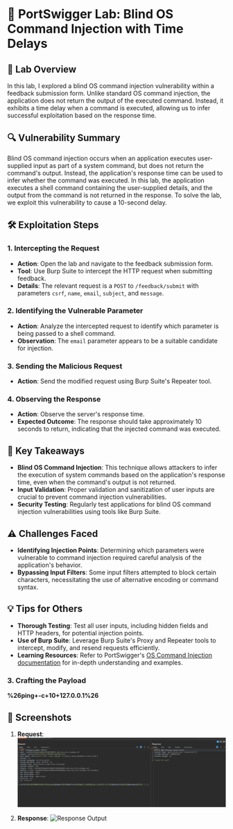 
# 🧪 PortSwigger Lab: Blind OS Command Injection with Time Delays

## 🎯 Lab Overview

In this lab, I explored a blind OS command injection vulnerability within a feedback submission form. Unlike standard OS command injection, the application does not return the output of the executed command. Instead, it exhibits a time delay when a command is executed, allowing us to infer successful exploitation based on the response time.

## 🔍 Vulnerability Summary

Blind OS command injection occurs when an application executes user-supplied input as part of a system command, but does not return the command's output. Instead, the application's response time can be used to infer whether the command was executed. In this lab, the application executes a shell command containing the user-supplied details, and the output from the command is not returned in the response. To solve the lab, we exploit this vulnerability to cause a 10-second delay.

## 🛠️ Exploitation Steps

### 1. Intercepting the Request

- **Action**: Open the lab and navigate to the feedback submission form.
- **Tool**: Use Burp Suite to intercept the HTTP request when submitting feedback.
- **Details**: The relevant request is a `POST` to `/feedback/submit` with parameters `csrf`, `name`, `email`, `subject`, and `message`.

### 2. Identifying the Vulnerable Parameter

- **Action**: Analyze the intercepted request to identify which parameter is being passed to a shell command.
- **Observation**: The `email` parameter appears to be a suitable candidate for injection.

### 3. Sending the Malicious Request

- **Action**: Send the modified request using Burp Suite's Repeater tool.

### 4. Observing the Response

- **Action**: Observe the server's response time.
- **Expected Outcome**: The response should take approximately 10 seconds to return, indicating that the injected command was executed.

## 🧠 Key Takeaways

- **Blind OS Command Injection**: This technique allows attackers to infer the execution of system commands based on the application's response time, even when the command's output is not returned.
- **Input Validation**: Proper validation and sanitization of user inputs are crucial to prevent command injection vulnerabilities.
- **Security Testing**: Regularly test applications for blind OS command injection vulnerabilities using tools like Burp Suite.

## ⚠️ Challenges Faced

- **Identifying Injection Points**: Determining which parameters were vulnerable to command injection required careful analysis of the application's behavior.
- **Bypassing Input Filters**: Some input filters attempted to block certain characters, necessitating the use of alternative encoding or command syntax.

## 💡 Tips for Others

- **Thorough Testing**: Test all user inputs, including hidden fields and HTTP headers, for potential injection points.
- **Use of Burp Suite**: Leverage Burp Suite's Proxy and Repeater tools to intercept, modify, and resend requests efficiently.
- **Learning Resources**: Refer to PortSwigger's [OS Command Injection documentation](https://portswigger.net/web-security/os-command-injection) for in-depth understanding and examples.

### 3. Crafting the Payload
**%26ping+-c+10+127.0.0.1%26**

## 📸 Screenshots

1. **Request**: ![Intercepted Request](https://github.com/Harbeer-Singh/Portswigger-Labs/blob/main/COMMAND%20INJECTION/LAB-2/images/1.png)

3. **Response**: ![Response Output](path/to/response_output.png)

